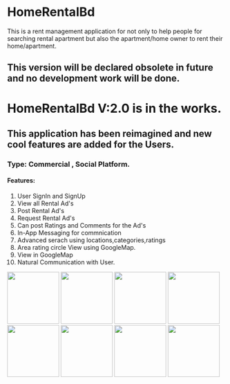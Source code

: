 # HomeRentalBd
This is a rent management application for not only to help people for searching rental apartment but also the apartment/home owner to rent their home/apartment.
## This version will be declared obsolete in future and no development work will be done.

# HomeRentalBd V:2.0 is in the works.
## This application has been reimagined and new cool features are added for the Users.

### Type: Commercial , Social Platform.
#### Features: <br>
1. User SignIn and SignUp <br>
2. View all Rental Ad's <br>
3. Post Rental Ad's <br>
4. Request Rental Ad's <br>
5. Can post Ratings and Comments for the Ad's <br>
6. In-App Messaging for commnication <br>
7. Advanced serach using locations,categories,ratings <br>
8. Area rating circle View using GoogleMap. <br>
9. View in GoogleMap <br>
10. Natural Communication with User. <br>


<img src="https://cloud.githubusercontent.com/assets/14258095/21294564/b1dd4d70-c569-11e6-8bfa-9fbd926af7c6.png" width="120">
<img src="https://cloud.githubusercontent.com/assets/14258095/21294533/10754ae6-c569-11e6-8fa9-60da5efaacad.png" width="120">
<img src="https://cloud.githubusercontent.com/assets/14258095/21294534/10a92988-c569-11e6-9768-e68403c51536.png" width="120">
<img src="https://cloud.githubusercontent.com/assets/14258095/21294535/10d13eaa-c569-11e6-8d38-80b9c8104095.png" width="120">
<img src="https://cloud.githubusercontent.com/assets/14258095/21294537/10d9177e-c569-11e6-8dda-43362a571820.png" width="120">
<img src="https://cloud.githubusercontent.com/assets/14258095/21294536/10d52560-c569-11e6-9a77-b46398327ba7.png" width="120">
<img src="https://cloud.githubusercontent.com/assets/14258095/21294557/95ee8b42-c569-11e6-87ff-36611f52d674.png" width="120">
<img src="" width="120">
